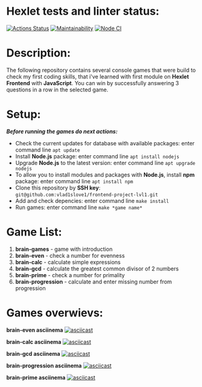 # Hexlet tests and linter status:

[![Actions Status](https://github.com/vlad1slove1/frontend-project-lvl1/workflows/hexlet-check/badge.svg)](https://github.com/vlad1slove1/frontend-project-lvl1/actions)
[![Maintainability](https://api.codeclimate.com/v1/badges/2774b7de75e9f0a56ef8/maintainability)](https://codeclimate.com/github/vlad1slove1/frontend-project-lvl1/maintainability)
[![Node CI](https://github.com/vlad1slove1/frontend-project-lvl1/actions/workflows/nodejs.yml/badge.svg)](https://github.com/vlad1slove1/frontend-project-lvl1/actions/workflows/nodejs.yml)

# Description:

The following repository contains several console games that were build to check my first coding skills, that i've learned with first module on **Hexlet Frontend** with **JavaScript**. You can win by successfully answering 3 questions in a row in the selected game.

# Setup:

***Before running the games do next actions:***

- Check the current updates for database with available packages: enter command line `apt update`
- Install **Node.js** package: enter command line `apt install nodejs`
- Upgrade **Node.js** to the latest version: enter command line `apt upgrade nodejs`
- To allow you to install modules and packages with **Node.js**, install **npm** package: enter command line `apt install npm`
- Clone this repository by **SSH key**: `git@github.com:vlad1slove1/frontend-project-lvl1.git`
- Add and check depencies: enter command line `make install`
- Run games: enter command line `make *game name*`

# Game List:

1. **brain-games** - game with introduction
2. **brain-even** - check a number for evenness 
3. **brain-calc** - calculate simple expressions
4. **brain-gcd** - calculate the greatest common divisor of 2 numbers
5. **brain-prime** - check a number for primality
6. **brain-progression** - calculate and enter missing number from progression

# Games overwievs:

**brain-even asciinema**
[![asciicast](https://asciinema.org/a/452093.svg)](https://asciinema.org/a/452093)

**brain-calc asciinema**
[![asciicast](https://asciinema.org/a/453000.svg)](https://asciinema.org/a/453000)

**brain-gcd asciinema**
[![asciicast](https://asciinema.org/a/453313.svg)](https://asciinema.org/a/453313)

**brain-progression asciinema**
[![asciicast](https://asciinema.org/a/454099.svg)](https://asciinema.org/a/454099)

**brain-prime asciinema**
[![asciicast](https://asciinema.org/a/454409.svg)](https://asciinema.org/a/454409)
